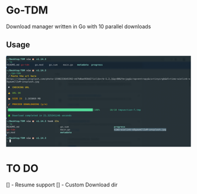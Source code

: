# Go-TDM

Download manager written in Go with 10 parallel downloads

## Usage

![Screenshot](ss.png)

# TO DO

[] - Resume support
[] - Custom Download dir
